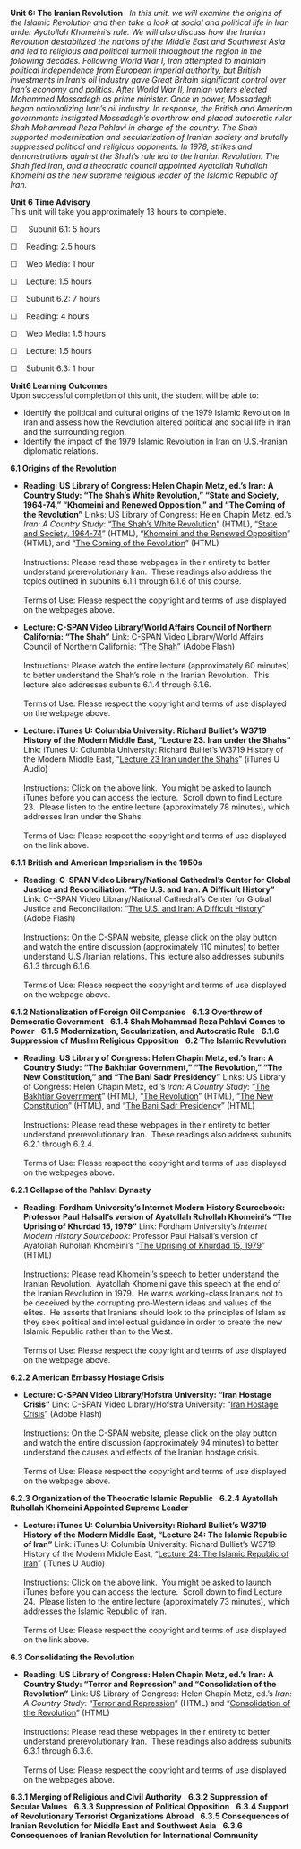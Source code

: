 **Unit 6: The Iranian Revolution** <span id="6"></span> 
*In this unit, we will examine the origins of the Islamic Revolution and
then take a look at social and political life in Iran under Ayatollah
Khomeini’s rule. We will also discuss how the Iranian Revolution
destabilized the nations of the Middle East and Southwest Asia and led
to religious and political turmoil throughout the region in the
following decades. Following World War I, Iran attempted to maintain
political independence from European imperial authority, but British
investments in Iran’s oil industry gave Great Britain significant
control over Iran’s economy and politics. After World War II, Iranian
voters elected Mohammed Mossadegh as prime minister. Once in power,
Mossadegh began nationalizing Iran’s oil industry. In response, the
British and American governments instigated Mossadegh’s overthrow and
placed autocratic ruler Shah Mohammad Reza Pahlavi in charge of the
country. The Shah supported modernization and secularization of Iranian
society and brutally suppressed political and religious opponents. In
1978, strikes and demonstrations against the Shah’s rule led to the
Iranian Revolution. The Shah fled Iran, and a theocratic council
appointed Ayatollah Ruhollah Khomeini as the new supreme religious
leader of the Islamic Republic of Iran.*

**Unit 6 Time Advisory**  
This unit will take you approximately 13 hours to complete.  
  
 ☐     Subunit 6.1: 5 hours

<span id="cke_bm_567S" style="display: none;"> </span>☐    Reading: 2.5
hours

☐    Web Media: 1 hour

☐    Lecture: 1.5 hours

☐    Subunit 6.2: 7 hours

☐    Reading: 4 hours

☐    Web Media: 1.5 hours

☐    Lecture: 1.5 hours

☐    Subunit 6.3: 1 hour

**Unit6 Learning Outcomes**  
Upon successful completion of this unit, the student will be able to:  
-   Identify the political and cultural origins of the 1979 Islamic
    Revolution in Iran and assess how the Revolution altered political
    and social life in Iran and the surrounding region. 
-   Identify the impact of the 1979 Islamic Revolution in Iran on
    U.S.-Iranian diplomatic relations.

**6.1 Origins of the Revolution** <span id="6.1"></span> 
-   **Reading: US Library of Congress: Helen Chapin Metz, ed.’s Iran: A
    Country Study: “The Shah’s White Revolution,” “State and Society,
    1964-74,” “Khomeini and Renewed Opposition,” and “The Coming of the
    Revolution”**
    Links: US Library of Congress: Helen Chapin Metz, ed.’s *Iran: A
    Country Study*: “[The Shah’s White
    Revolution](http://countrystudies.us/iran/18.htm)” (HTML), “[State
    and Society, 1964-74](http://countrystudies.us/iran/19.htm)” (HTML),
    “[Khomeini and the Renewed
    Opposition](http://countrystudies.us/iran/20.htm)” (HTML), and “[The
    Coming of the Revolution](http://countrystudies.us/iran/21.htm)”
    (HTML)  
        
     Instructions: Please read these webpages in their entirety to
    better understand prerevolutionary Iran.  These readings also
    address the topics outlined in subunits 6.1.1 through 6.1.6 of this
    course.   
        
     Terms of Use: Please respect the copyright and terms of use
    displayed on the webpages above.

-   **Lecture: C-SPAN Video Library/World Affairs Council of Northern
    California: “The Shah”**
    Link: C-SPAN Video Library/World Affairs Council of Northern
    California: “[The Shah](http://www.c-spanvideo.org/program/TheShah)”
    (Adobe Flash)  
        
     Instructions: Please watch the entire lecture (approximately 60
    minutes) to better understand the Shah’s role in the Iranian
    Revolution.  This lecture also addresses subunits 6.1.4 through
    6.1.6.   
        
     Terms of Use: Please respect the copyright and terms of use
    displayed on the webpage above.

-   **Lecture: iTunes U: Columbia University: Richard Bulliet’s W3719
    History of the Modern Middle East, “Lecture 23. Iran under the
    Shahs”**
    Link: iTunes U: Columbia University: Richard Bulliet’s W3719 History
    of the Modern Middle East, “[Lecture 23 Iran under the
    Shahs](http://deimos3.apple.com/WebObjects/Core.woa/Browse/columbia.edu.1929660070)”
    (iTunes U Audio)  
        
     Instructions: Click on the above link.  You might be asked to
    launch iTunes before you can access the lecture.  Scroll down to
    find Lecture 23.  Please listen to the entire lecture (approximately
    78 minutes), which addresses Iran under the Shahs.   
        
     Terms of Use: Please respect the copyright and terms of use
    displayed on the link above.

**6.1.1 British and American Imperialism in the 1950s** <span
id="6.1.1"></span> 
-   **Reading: C-SPAN Video Library/National Cathedral’s Center for
    Global Justice and Reconciliation: “The U.S. and Iran: A Difficult
    History”**
    Link: C--SPAN Video Library/National Cathedral’s Center for Global
    Justice and Reconciliation: “[The U.S. and Iran: A Difficult
    History](http://www.c-spanvideo.org/program/Diffi)” (Adobe Flash)  
        
     Instructions: On the C-SPAN website, please click on the play
    button and watch the entire discussion (approximately 110 minutes)
    to better understand U.S./Iranian relations. This lecture also
    addresses subunits 6.1.3 through 6.1.6.   
        
     Terms of Use: Please respect the copyright and terms of use
    displayed on the webpage above.

**6.1.2 Nationalization of Foreign Oil Companies** <span
id="6.1.2"></span> 
**6.1.3 Overthrow of Democratic Government** <span id="6.1.3"></span> 
**6.1.4 Shah Mohammad Reza Pahlavi Comes to Power** <span
id="6.1.4"></span> 
**6.1.5 Modernization, Secularization, and Autocratic Rule** <span
id="6.1.5"></span> 
**6.1.6 Suppression of Muslim Religious Opposition** <span
id="6.1.6"></span> 
**6.2 The Islamic Revolution** <span id="6.2"></span> 
-   **Reading: US Library of Congress: Helen Chapin Metz, ed.’s Iran: A
    Country Study: “The Bakhtiar Government,” “The Revolution,” “The New
    Constitution,” and “The Bani Sadr Presidency”**
    Links: US Library of Congress: Helen Chapin Metz, ed.’s *Iran: A
    Country Study*: “[The Bakhtiar
    Government](http://countrystudies.us/iran/22.htm)” (HTML), “[The
    Revolution](http://countrystudies.us/iran/23.htm)” (HTML), “[The New
    Constitution](http://countrystudies.us/iran/24.htm)” (HTML), and
    “[The Bani Sadr Presidency](http://countrystudies.us/iran/25.htm)”
    (HTML)  
        
     Instructions: Please read these webpages in their entirety to
    better understand prerevolutionary Iran.  These readings also
    address subunits 6.2.1 through 6.2.4.   
        
     Terms of Use: Please respect the copyright and terms of use
    displayed on the webpages above.

**6.2.1 Collapse of the Pahlavi Dynasty** <span id="6.2.1"></span> 
-   **Reading: Fordham University’s Internet Modern History Sourcebook:
    Professor Paul Halsall’s version of Ayatollah Ruhollah Khomeini’s
    “The Uprising of Khurdad 15, 1979”**
    Link: Fordham University’s *Internet Modern History Sourcebook:*
    Professor Paul Halsall’s version of Ayatollah Ruhollah Khomeini’s
    “[The Uprising of Khurdad 15,
    1979](http://www.fordham.edu/halsall/mod/1979khom1.html)” (HTML)  
        
     Instructions: Please read Khomeini’s speech to better understand
    the Iranian Revolution.  Ayatollah Khomeini gave this speech at the
    end of the Iranian Revolution in 1979.  He warns working-class
    Iranians not to be deceived by the corrupting pro-Western ideas and
    values of the elites.  He asserts that Iranians should look to the
    principles of Islam as they seek political and intellectual guidance
    in order to create the new Islamic Republic rather than to the
    West.   
        
     Terms of Use: Please respect the copyright and terms of use
    displayed on the webpage above.

**6.2.2 American Embassy Hostage Crisis** <span id="6.2.2"></span> 
-   **Lecture: C-SPAN Video Library/Hofstra University: “Iran Hostage
    Crisis”**
    Link: C-SPAN Video Library/Hofstra University: “[Iran Hostage
    Crisis](http://www.c-spanvideo.org/program/15471-1)” (Adobe Flash)  
        
     Instructions: On the C-SPAN website, please click on the play
    button and watch the entire discussion (approximately 94 minutes) to
    better understand the causes and effects of the Iranian hostage
    crisis.   
        
     Terms of Use: Please respect the copyright and terms of use
    displayed on the webpage above.

**6.2.3 Organization of the Theocratic Islamic Republic** <span
id="6.2.3"></span> 
**6.2.4 Ayatollah Ruhollah Khomeini Appointed Supreme Leader** <span
id="6.2.4"></span> 
-   **Lecture: iTunes U: Columbia University: Richard Bulliet’s W3719
    History of the Modern Middle East, “Lecture 24: The Islamic Republic
    of Iran”**
    Link: iTunes U: Columbia University: Richard Bulliet’s W3719 History
    of the Modern Middle East, “[Lecture 24: The Islamic Republic of
    Iran](http://deimos3.apple.com/WebObjects/Core.woa/Browse/columbia.edu.1929660070)”
    (iTunes U Audio)  
        
     Instructions: Click on the above link.  You might be asked to
    launch iTunes before you can access the lecture.  Scroll down to
    find Lecture 24.  Please listen to the entire lecture (approximately
    73 minutes), which addresses the Islamic Republic of Iran.   
        
     Terms of Use: Please respect the copyright and terms of use
    displayed on the link above.

**6.3 Consolidating the Revolution** <span id="6.3"></span> 
-   **Reading: US Library of Congress: Helen Chapin Metz, ed.’s Iran: A
    Country Study: “Terror and Repression” and “Consolidation of the
    Revolution”**
    Link: US Library of Congress: Helen Chapin Metz, ed.’s *Iran: A
    Country Study*: “[Terror and
    Repression](http://countrystudies.us/iran/26.htm)” (HTML) and
    “[Consolidation of the
    Revolution](http://countrystudies.us/iran/27.htm)” (HTML)  
        
     Instructions: Please read these webpages in their entirety to
    better understand prerevolutionary Iran.  These readings also
    address subunits 6.3.1 through 6.3.6.   
        
     Terms of Use: Please respect the copyright and terms of use
    displayed on the webpages above.

**6.3.1 Merging of Religious and Civil Authority** <span
id="6.3.1"></span> 
**6.3.2 Suppression of Secular Values** <span id="6.3.2"></span> 
**6.3.3 Suppression of Political Opposition** <span id="6.3.3"></span> 
**6.3.4 Support of Revolutionary Terrorist Organizations Abroad** <span
id="6.3.4"></span> 
**6.3.5 Consequences of Iranian Revolution for Middle East and Southwest
Asia** <span id="6.3.5"></span> 
**6.3.6 Consequences of Iranian Revolution for International Community**
<span id="6.3.6"></span> 
